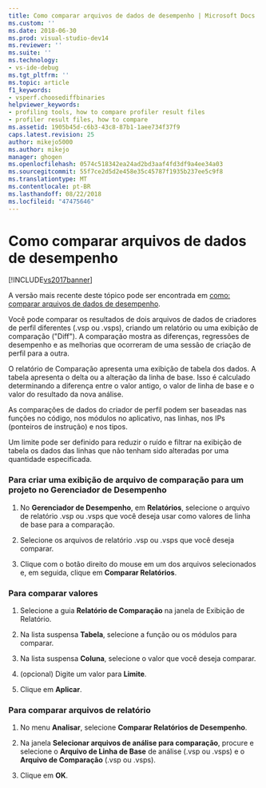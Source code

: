 ```yaml
---
title: Como comparar arquivos de dados de desempenho | Microsoft Docs
ms.custom: ''
ms.date: 2018-06-30
ms.prod: visual-studio-dev14
ms.reviewer: ''
ms.suite: ''
ms.technology:
- vs-ide-debug
ms.tgt_pltfrm: ''
ms.topic: article
f1_keywords:
- vsperf.choosediffbinaries
helpviewer_keywords:
- profiling tools, how to compare profiler result files
- profiler result files, how to compare
ms.assetid: 1905b45d-c6b3-43c8-87b1-1aee734f37f9
caps.latest.revision: 25
author: mikejo5000
ms.author: mikejo
manager: ghogen
ms.openlocfilehash: 0574c518342ea24ad2bd3aaf4fd3df9a4ee34a03
ms.sourcegitcommit: 55f7ce2d5d2e458e35c45787f1935b237ee5c9f8
ms.translationtype: MT
ms.contentlocale: pt-BR
ms.lasthandoff: 08/22/2018
ms.locfileid: "47475646"
---
```

# <a name="how-to-compare-performance-data-files"></a>Como comparar arquivos de dados de desempenho
[!INCLUDE[vs2017banner](../includes/vs2017banner.md)]

A versão mais recente deste tópico pode ser encontrada em [como: comparar arquivos de dados de desempenho](https://docs.microsoft.com/visualstudio/profiling/how-to-compare-performance-data-files).  
  
Você pode comparar os resultados de dois arquivos de dados de criadores de perfil diferentes (.vsp ou .vsps), criando um relatório ou uma exibição de comparação ("Diff"). A comparação mostra as diferenças, regressões de desempenho e as melhorias que ocorreram de uma sessão de criação de perfil para a outra.  
  
 O relatório de Comparação apresenta uma exibição de tabela dos dados. A tabela apresenta o delta ou a alteração da linha de base. Isso é calculado determinando a diferença entre o valor antigo, o valor de linha de base e o valor do resultado da nova análise.  
  
 As comparações de dados do criador de perfil podem ser baseadas nas funções no código, nos módulos no aplicativo, nas linhas, nos IPs (ponteiros de instrução) e nos tipos.  
  
 Um limite pode ser definido para reduzir o ruído e filtrar na exibição de tabela os dados das linhas que não tenham sido alteradas por uma quantidade especificada.  
  
### <a name="to-create-comparison-file-view-for-a-project-in-performance-explorer"></a>Para criar uma exibição de arquivo de comparação para um projeto no Gerenciador de Desempenho  
  
1.  No **Gerenciador de Desempenho**, em **Relatórios**, selecione o arquivo de relatório .vsp ou .vsps que você deseja usar como valores de linha de base para a comparação.  
  
2.  Selecione os arquivos de relatório .vsp ou .vsps que você deseja comparar.  
  
3.  Clique com o botão direito do mouse em um dos arquivos selecionados e, em seguida, clique em **Comparar Relatórios**.  
  
### <a name="to-compare-values"></a>Para comparar valores  
  
1.  Selecione a guia **Relatório de Comparação** na janela de Exibição de Relatório.  
  
2.  Na lista suspensa **Tabela**, selecione a função ou os módulos para comparar.  
  
3.  Na lista suspensa **Coluna**, selecione o valor que você deseja comparar.  
  
4.  (opcional) Digite um valor para **Limite**.  
  
5.  Clique em **Aplicar**.  
  
### <a name="to-compare-report-files"></a>Para comparar arquivos de relatório  
  
1.  No menu **Analisar**, selecione **Comparar Relatórios de Desempenho**.  
  
2.  Na janela **Selecionar arquivos de análise para comparação**, procure e selecione o **Arquivo de Linha de Base** de análise (.vsp ou .vsps) e o **Arquivo de Comparação** (.vsp ou .vsps).  
  
3.  Clique em **OK**.




